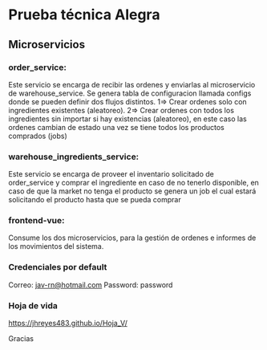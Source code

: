 # Prueba técnica Alegra

## Microservicios

### order_service: 
Este servicio se encarga de recibir las ordenes y enviarlas al microservicio de warehouse_service.
Se genera tabla de configuracion llamada configs donde se pueden definir dos flujos distintos.
1=> Crear ordenes solo con ingredientes existentes (aleatoreo).
2=> Crear ordenes con todos los ingredientes sin importar si hay existencias (aleatoreo), en este caso las ordenes cambian de estado una vez se tiene todos los productos comprados (jobs)


### warehouse_ingredients_service: 
Este servicio se encarga de proveer el inventario solicitado de order_service y comprar el ingrediente en caso de no tenerlo disponible, en caso de que la market no tenga el producto se genera un job el cual estará solicitando el producto hasta que se pueda comprar 

### frontend-vue:
Consume los dos microservicios, para la gestión de ordenes e informes de los movimientos del sistema.


### Credenciales por default
Correo: jav-rn@hotmail.com 
Password: password



### Hoja de vida 
https://jhreyes483.github.io/Hoja_V/

Gracias

